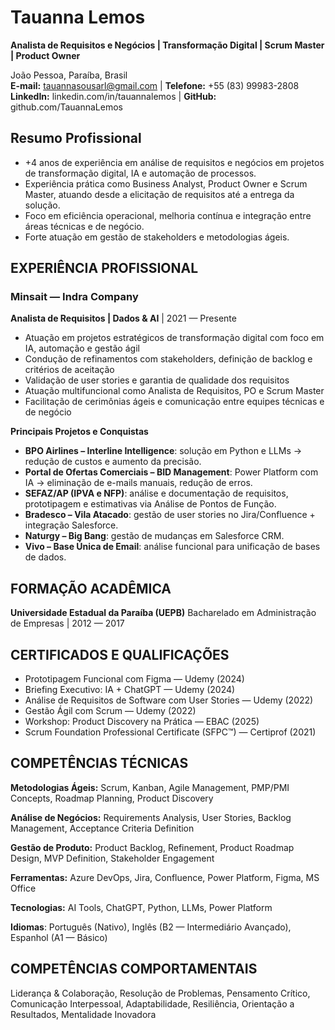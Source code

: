 # Tauanna Lemos
**Analista de Requisitos e Negócios | Transformação Digital | Scrum Master | Product Owner**

João Pessoa, Paraíba, Brasil  
**E-mail:** tauannasousarl@gmail.com | **Telefone:** +55 (83) 99983-2808  
**LinkedIn:** linkedin.com/in/tauannalemos | **GitHub:** github.com/TauannaLemos

## Resumo Profissional
- +4 anos de experiência em análise de requisitos e negócios em projetos de transformação digital, IA e automação de processos.  
- Experiência prática como Business Analyst, Product Owner e Scrum Master, atuando desde a elicitação de requisitos até a entrega da solução.  
- Foco em eficiência operacional, melhoria contínua e integração entre áreas técnicas e de negócio.  
- Forte atuação em gestão de stakeholders e metodologias ágeis. 

## EXPERIÊNCIA PROFISSIONAL

### Minsait — Indra Company
**Analista de Requisitos | Dados & AI** | 2021 — Presente

- Atuação em projetos estratégicos de transformação digital com foco em IA, automação e gestão ágil
- Condução de refinamentos com stakeholders, definição de backlog e critérios de aceitação
- Validação de user stories e garantia de qualidade dos requisitos
- Atuação multifuncional como Analista de Requisitos, PO e Scrum Master
- Facilitação de cerimônias ágeis e comunicação entre equipes técnicas e de negócio

**Principais Projetos e Conquistas**  
- **BPO Airlines – Interline Intelligence**: solução em Python e LLMs → redução de custos e aumento da precisão.  
- **Portal de Ofertas Comerciais – BID Management**: Power Platform com IA → eliminação de e-mails manuais, redução de erros.  
- **SEFAZ/AP (IPVA e NFP)**: análise e documentação de requisitos, prototipagem e estimativas via Análise de Pontos de Função.  
- **Bradesco – Vila Atacado**: gestão de user stories no Jira/Confluence + integração Salesforce.  
- **Naturgy – Big Bang**: gestão de mudanças em Salesforce CRM.  
- **Vivo – Base Única de Email**: análise funcional para unificação de bases de dados.
  
## FORMAÇÃO ACADÊMICA

**Universidade Estadual da Paraíba (UEPB)**
Bacharelado em Administração de Empresas | 2012 — 2017

## CERTIFICADOS E QUALIFICAÇÕES

- Prototipagem Funcional com Figma — Udemy (2024)
- Briefing Executivo: IA + ChatGPT — Udemy (2024)
- Análise de Requisitos de Software com User Stories — Udemy (2022)
- Gestão Ágil com Scrum — Udemy (2022)
- Workshop: Product Discovery na Prática — EBAC (2025)
- Scrum Foundation Professional Certificate (SFPC™) — Certiprof (2021)

## COMPETÊNCIAS TÉCNICAS

**Metodologias Ágeis:** Scrum, Kanban, Agile Management, PMP/PMI Concepts, Roadmap Planning, Product Discovery

**Análise de Negócios:** Requirements Analysis, User Stories, Backlog Management, Acceptance Criteria Definition

**Gestão de Produto:** Product Backlog, Refinement, Product Roadmap Design, MVP Definition, Stakeholder Engagement

**Ferramentas:** Azure DevOps, Jira, Confluence, Power Platform, Figma, MS Office

**Tecnologias:** AI Tools, ChatGPT, Python, LLMs, Power Platform

**Idiomas**: Português (Nativo), Inglês (B2 — Intermediário Avançado), Espanhol (A1 — Básico)

## COMPETÊNCIAS COMPORTAMENTAIS

Liderança & Colaboração, Resolução de Problemas, Pensamento Crítico, Comunicação Interpessoal, Adaptabilidade, Resiliência, Orientação a Resultados, Mentalidade Inovadora
